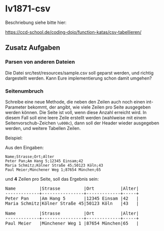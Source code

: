 # lv1871-csv

Beschriebung siehe bitte hier:

https://ccd-school.de/coding-dojo/function-katas/csv-tabellieren/

## Zusatz Aufgaben

### Parsen von anderen Dateien
Die Datei src/test/resources/sample.csv soll geparst werden, und richtig dargestellt werden. Kann Eure implementierung 
schon damit umgehen?

### Seitenumbruch
Schreibe eine neue Methode, die neben den Zeilen auch noch einen int-Parameter bekommt, der angibt, wie viele Zeilen 
pro Seite ausgegeben werden können. Die Seite ist voll, wenn diese Anzahl erreicht wird. In diesem Fall soll eine leere 
Zeile erstellt werden (wahlweise mit einem Seitenvorschub-Zeichen `\u000c`), dann soll der Header wieder ausgegeben 
werden, und weitere Tabellen Zeilen.

Beispiel:

Aus den Eingaben:
```csv
Name;Strasse;Ort;Alter
Peter Pan;Am Hang 5;12345 Einsam;42
Maria Schmitz;Kölner Straße 45;50123 Köln;43
Paul Meier;Münchener Weg 1;87654 München;65
```
und **4** Zeilen pro Seite, soll das Ergebnis sein:

<pre>
Name         |Strasse         |Ort          |Alter|
-------------+----------------+-------------+-----+
Peter Pan    |Am Hang 5       |12345 Einsam |42   |
Maria Schmitz|Kölner Straße 45|50123 Köln   |43   |

Name         |Strasse         |Ort          |Alter|
-------------+----------------+-------------+-----+
Paul Meier   |Münchener Weg 1 |87654 München|65   |
</pre>